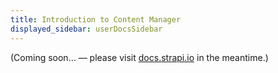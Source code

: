 ```yaml
---
title: Introduction to Content Manager
displayed_sidebar: userDocsSidebar
---
```


(Coming soon… — please visit [docs.strapi.io](https://docs.strapi.io/user-docs/latest/content-manager/introduction-to-content-manager.html) in the meantime.)